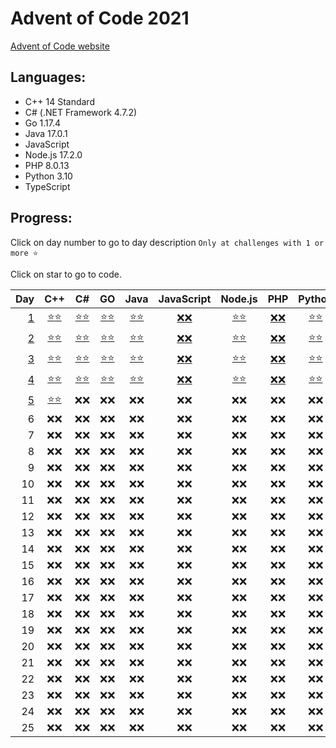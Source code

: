 # Advent of Code 2021

[Advent of Code website](https://adventofcode.com/2021)

## Languages:

- C++ 14 Standard
- C# (.NET Framework 4.7.2)
- Go 1.17.4
- Java 17.0.1
- JavaScript
- Node.js 17.2.0
- PHP 8.0.13
- Python 3.10
- TypeScript

## Progress:

Click on day number to go to day description `Only at challenges with 1 or more ⭐`

Click on star to go to code.

|        Day |         C++          |          C#          |          GO          |         Java         |      JavaScript      |       Node.js        |         PHP          |        Python        |      TypeScript      |
| ---------: | :------------------: | :------------------: | :------------------: | :------------------: | :------------------: | :------------------: | :------------------: | :------------------: | :------------------: |
| [ 1][u000] | [⭐][u001][⭐][u002] | [⭐][u003][⭐][u004] | [⭐][u005][⭐][u006] | [⭐][u007][⭐][u008] | [❌][u009][❌][u009] | [⭐][u00b][⭐][u00c] | [❌][u00d][❌][u00e] | [⭐][u00f][⭐][u010] | [❌][u011][❌][u012] |
| [ 2][u013] | [⭐][u014][⭐][u015] | [⭐][u016][⭐][u017] | [⭐][u018][⭐][u019] | [⭐][u01a][⭐][u01b] | [❌][u01c][❌][u01d] | [⭐][u01e][⭐][u01f] | [❌][u020][❌][u021] | [⭐][u022][⭐][u023] | [❌][u024][❌][u025] |
| [ 3][u026] | [⭐][u027][⭐][u028] | [⭐][u029][⭐][u02a] | [⭐][u02b][⭐][u02c] | [⭐][u02d][⭐][u02e] | [❌][u02f][❌][u030] | [⭐][u031][⭐][u032] | [❌][u033][❌][u034] | [⭐][u035][⭐][u036] | [❌][u037][❌][u038] |
| [ 4][u039] | [⭐][u03a][⭐][u03b] | [⭐][u03c][⭐][u03d] | [⭐][u03e][⭐][u03f] | [⭐][u040][⭐][u041] | [❌][u042][❌][u043] | [⭐][u044][⭐][u045] | [❌][u046][❌][u047] | [⭐][u048][⭐][u049] | [❌][u04a][❌][u04b] |
| [ 5][u04c] | [⭐][u04d][⭐][u04e] |         ❌❌         |         ❌❌         |         ❌❌         |         ❌❌         |         ❌❌         |         ❌❌         |         ❌❌         |         ❌❌         |
|          6 |         ❌❌         |         ❌❌         |         ❌❌         |         ❌❌         |         ❌❌         |         ❌❌         |         ❌❌         |         ❌❌         |         ❌❌         |
|          7 |         ❌❌         |         ❌❌         |         ❌❌         |         ❌❌         |         ❌❌         |         ❌❌         |         ❌❌         |         ❌❌         |         ❌❌         |
|          8 |         ❌❌         |         ❌❌         |         ❌❌         |         ❌❌         |         ❌❌         |         ❌❌         |         ❌❌         |         ❌❌         |         ❌❌         |
|          9 |         ❌❌         |         ❌❌         |         ❌❌         |         ❌❌         |         ❌❌         |         ❌❌         |         ❌❌         |         ❌❌         |         ❌❌         |
|         10 |         ❌❌         |         ❌❌         |         ❌❌         |         ❌❌         |         ❌❌         |         ❌❌         |         ❌❌         |         ❌❌         |         ❌❌         |
|         11 |         ❌❌         |         ❌❌         |         ❌❌         |         ❌❌         |         ❌❌         |         ❌❌         |         ❌❌         |         ❌❌         |         ❌❌         |
|         12 |         ❌❌         |         ❌❌         |         ❌❌         |         ❌❌         |         ❌❌         |         ❌❌         |         ❌❌         |         ❌❌         |         ❌❌         |
|         13 |         ❌❌         |         ❌❌         |         ❌❌         |         ❌❌         |         ❌❌         |         ❌❌         |         ❌❌         |         ❌❌         |         ❌❌         |
|         14 |         ❌❌         |         ❌❌         |         ❌❌         |         ❌❌         |         ❌❌         |         ❌❌         |         ❌❌         |         ❌❌         |         ❌❌         |
|         15 |         ❌❌         |         ❌❌         |         ❌❌         |         ❌❌         |         ❌❌         |         ❌❌         |         ❌❌         |         ❌❌         |         ❌❌         |
|         16 |         ❌❌         |         ❌❌         |         ❌❌         |         ❌❌         |         ❌❌         |         ❌❌         |         ❌❌         |         ❌❌         |         ❌❌         |
|         17 |         ❌❌         |         ❌❌         |         ❌❌         |         ❌❌         |         ❌❌         |         ❌❌         |         ❌❌         |         ❌❌         |         ❌❌         |
|         18 |         ❌❌         |         ❌❌         |         ❌❌         |         ❌❌         |         ❌❌         |         ❌❌         |         ❌❌         |         ❌❌         |         ❌❌         |
|         19 |         ❌❌         |         ❌❌         |         ❌❌         |         ❌❌         |         ❌❌         |         ❌❌         |         ❌❌         |         ❌❌         |         ❌❌         |
|         20 |         ❌❌         |         ❌❌         |         ❌❌         |         ❌❌         |         ❌❌         |         ❌❌         |         ❌❌         |         ❌❌         |         ❌❌         |
|         21 |         ❌❌         |         ❌❌         |         ❌❌         |         ❌❌         |         ❌❌         |         ❌❌         |         ❌❌         |         ❌❌         |         ❌❌         |
|         22 |         ❌❌         |         ❌❌         |         ❌❌         |         ❌❌         |         ❌❌         |         ❌❌         |         ❌❌         |         ❌❌         |         ❌❌         |
|         23 |         ❌❌         |         ❌❌         |         ❌❌         |         ❌❌         |         ❌❌         |         ❌❌         |         ❌❌         |         ❌❌         |         ❌❌         |
|         24 |         ❌❌         |         ❌❌         |         ❌❌         |         ❌❌         |         ❌❌         |         ❌❌         |         ❌❌         |         ❌❌         |         ❌❌         |
|         25 |         ❌❌         |         ❌❌         |         ❌❌         |         ❌❌         |         ❌❌         |         ❌❌         |         ❌❌         |         ❌❌         |         ❌❌         |

[u000]: https://adventofcode.com/2021/day/1
[u001]: cpp/Day1.cpp#L3
[u002]: cpp/Day1.cpp#L22
[u003]: cs/Day1.cs#L8
[u004]: cs/Day1.cs#L25
[u005]: go/Day1.go#L8
[u006]: go/Day1.go#L25
[u007]: java/src/cz/simik31/aoc2021/Day1.java#L5
[u008]: java/src/cz/simik31/aoc2021/Day1.java#L18
[u009]: README.md#Progress
[u00a]: README.md#Progress
[u00b]: nodejs/Day1.js#L4
[u00c]: nodejs/Day1.js#L19
[u00d]: README.md#Progress
[u00e]: README.md#Progress
[u00f]: python/Day1.py#L1
[u010]: python/Day1.py#L17
[u011]: README.md#Progress
[u012]: README.md#Progress

[//]: <>

[u013]: https://adventofcode.com/2021/day/2
[u014]: cpp/Day2.cpp#L3
[u015]: cpp/Day2.cpp#L36
[u016]: cs/Day2.cs#L10
[u017]: cs/Day2.cs#L36
[u018]: go/Day2.go#L9
[u019]: go/Day2.go#L34
[u01a]: java/src/cz/simik31/aoc2021/Day2.java#L6
[u01b]: java/src/cz/simik31/aoc2021/Day2.java#L26
[u01c]: README.md#Progress
[u01d]: README.md#Progress
[u01e]: nodejs/Day2.js#L4
[u01f]: nodejs/Day2.js#L29
[u020]: README.md#Progress
[u021]: README.md#Progress
[u022]: python/Day2.py#L1
[u023]: python/Day2.py#L22
[u024]: README.md#Progress
[u025]: README.md#Progress

[//]: <>

[u026]: https://adventofcode.com/2021/day/3
[u027]: cpp/Day3.cpp#L3
[u028]: cpp/Day3.cpp#L35
[u029]: cs/Day3.cs#L8
[u02a]: cs/Day3.cs#L29
[u02b]: go/Day3.go#L8
[u02c]: go/Day3.go#L37
[u02d]: java/src/cz/simik31/aoc2021/Day3.java#L6
[u02e]: java/src/cz/simik31/aoc2021/Day3.java#L26
[u02f]: README.md#Progress
[u030]: README.md#Progress
[u031]: nodejs/Day3.js#L4
[u032]: nodejs/Day3.js#L21
[u033]: README.md#Progress
[u034]: README.md#Progress
[u035]: python/Day3.py#L1
[u036]: python/Day3.py#L22
[u037]: README.md#Progress
[u038]: README.md#Progress

[//]: <>

[u039]: https://adventofcode.com/2021/day/4
[u03a]: cpp/Day4.cpp#L23
[u03b]: cpp/Day4.cpp#L98
[u03c]: cs/Day4.cs#L21
[u03d]: cs/Day4.cs#L83
[u03e]: go/Day4.go#L33
[u03f]: go/Day4.go#L115
[u040]: java/src/cz/simik31/aoc2021/Day4.java#L21
[u041]: java/src/cz/simik31/aoc2021/Day4.java#L80
[u042]: README.md#Progress
[u043]: README.md#Progress
[u044]: nodejs/Day4.js#L27
[u045]: nodejs/Day4.js#L93
[u046]: README.md#Progress
[u047]: README.md#Progress
[u048]: python/Day4.py#L22
[u049]: python/Day4.py#L74
[u04a]: README.md#Progress
[u04b]: README.md#Progress

[//]: <>

[u04c]: https://adventofcode.com/2021/day/5
[u04d]: cpp/Day5.cpp#L3
[u04e]: cpp/Day5.cpp#L72
